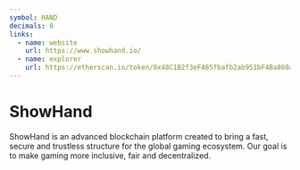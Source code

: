 ```yaml
---
symbol: HAND
decimals: 0
links:
  - name: website
    url: https://www.showhand.io/
  - name: explorer
    url: https://etherscan.io/token/0x48C1B2f3eFA85fbafb2ab951bF4Ba860a08cdBB7
---
```


# ShowHand

ShowHand is an advanced blockchain platform created to bring a fast, secure and trustless structure for the global gaming ecosystem. Our goal is to make gaming more inclusive, fair and decentralized.
